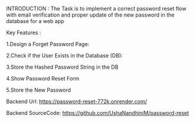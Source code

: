 INTRODUCTION : The Task is to implement a correct password reset flow with email verification and proper update of the new password in the database for a web app

Key Features :

1.Design a Forget Password Page:

2.Check if the User Exists in the Database (DB):

3.Store the Hashed Password String in the DB

4.Show Password Reset Form

5.Store the New Password

Backend Url:
https://password-reset-772k.onrender.com/

Backend SourceCode:
https://github.com/UshaNandhiniM/password-reset
